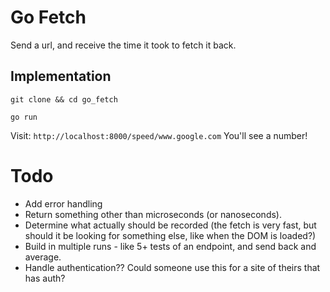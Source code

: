 # Go Fetch

Send a url, and receive the time it took to fetch it back.

## Implementation

`git clone && cd go_fetch`

`go run`

Visit: `http://localhost:8000/speed/www.google.com`
You'll see a number!

# Todo

- Add error handling
- Return something other than microseconds (or nanoseconds).
- Determine what actually should be recorded (the fetch is very fast, but should it be looking for something
else, like when the DOM is loaded?)
- Build in multiple runs - like 5+ tests of an endpoint, and send back and average.
- Handle authentication?? Could someone use this for a site of theirs that has auth?
